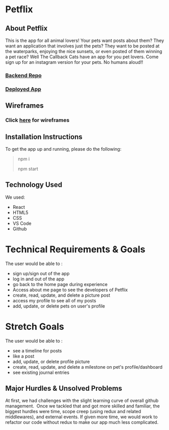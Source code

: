 # Petflix

## About Petflix
This is the app for all animal lovers! Your pets want posts about them? They want an application that involves just the pets? They want to be posted at the waterparks, enjoying the nice sunsets, or even posted of them winning a pet race? Well The Callback Cats have an app for you pet lovers. Come sign up for an instagram version for your pets. No humans aloud!!

### [Backend Repo](https://github.com/SFX818/Team-4-backend)

### [Deployed App](https://petflix.herokuapp.com/)

## Wireframes
### Click [here](https://whimsical.com/ErfvTGujAf8JiZKRvthgW6) for wireframes

## Installation Instructions
To get the app up and running, please do the following: 
> npm i
>
> npm start

 

## Technology Used
We used:
- React
- HTML5
- CSS
- VS Code
- Github


# Technical Requirements & Goals

The user would be able to :

- sign up/sign out of the app
- log in and out of the app
- go back to the home page during experience
- Access about me page to see the developers of Petflix
- create, read, update, and delete a picture post
- access my profile to see all of my posts
- add, update, or delete pets on user's profile

# Stretch Goals

The user would be able to :

- see a timeline for posts
- like a post
- add, update, or delete profile picture
- create, read, update, and delete a milestone on pet's profile/dashboard
- see existing journal entries

## Major Hurdles & Unsolved Problems 
At first, we had challenges with the slight learning curve of overall github management. 
​
Once we tackled that and got more skilled and familiar, the biggest hurdles were time, scope creep (using redux and related middlewares), and external events. If given more time, we would work to refactor our code without redux to make our app much less complicated.

